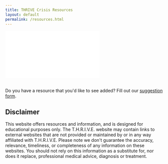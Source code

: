 ```yaml
---
title: THRIVE Crisis Resources
layout: default
permalink: /resources.html
---
```


<!-- Create responsive embedding for the data table -->
<div class="container">
  <div class="embed-responsive embed-responsive-1by1">
    <!-- <object name="foo" type="text/html" data="resources-R.html"></object> -->
    <embed type="text/html" src="../resources-R.html">
  </div>

<br>

<p>
Do you have a resource that you'd like to see added? Fill out our
<a href="https://forms.gle/VpkzjtbuAes3beAr7">suggestion form</a>.
</p>


<h2> Disclaimer </h2>
<p>
This website offers resources and information, and is designed for educational
purposes only.
The T.H.R.I.V.E. website may contain links to external websites that are not
provided or maintained by or in any way affiliated with T.H.R.I.V.E.
Please note we don't guarantee the accuracy, relevance, timeliness, or
completeness of any information on these websites.
You should not rely on this information as a substitute for, nor does it
replace, professional medical advice, diagnosis or treatment.
</p>
